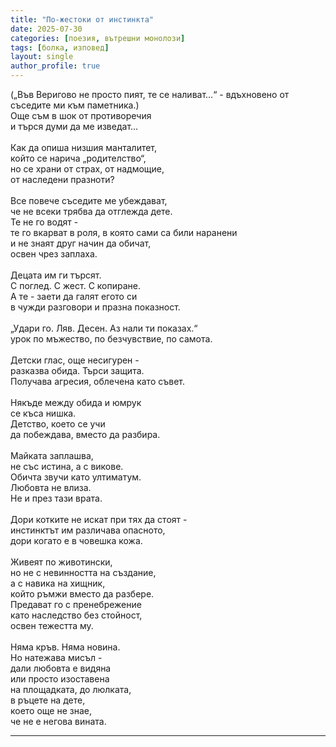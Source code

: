```yaml
---
title: "По-жестоки от инстинкта"
date: 2025-07-30
categories: [поезия, вътрешни монолози]
tags: [болка, изповед]
layout: single
author_profile: true
---
```


<div class="poem3">
(„Във Веригово не просто пият, те се наливат…“ - вдъхновено от съседите ми към паметника.)<br/>
Още съм в шок от противоречия<br/>
и търся думи да ме изведат...<br/>
<br/>
Как да опиша низшия манталитет,<br/>
който се нарича „родителство“,<br/>
но се храни от страх, от надмощие,<br/>
от наследени празноти?<br/>
<br/>
Все повече съседите ме убеждават,<br/>
че не всеки трябва да отглежда дете.<br/>
Те не го водят -<br/>
те го вкарват в роля, в която сами са били наранени<br/>
и не знаят друг начин да обичат,<br/>
освен чрез заплаха.<br/>
<br/>
Децата им ги търсят.<br/>
С поглед. С жест. С копиране.<br/>
А те - заети да галят егото си<br/>
в чужди разговори и празна показност.<br/>
<br/>
„Удари го. Ляв. Десен. Аз нали ти показах.“<br/>
урок по мъжество, по безчувствие, по самота.<br/>
<br/>
Детски глас, още несигурен -<br/>
разказва обида. Търси защита.<br/>
Получава агресия, облечена като съвет.<br/>
<br/>
Някъде между обида и юмрук<br/>
се къса нишка.<br/>
Детство, което се учи<br/>
да побеждава, вместо да разбира.<br/>
<br/>
Майката заплашва,<br/>
не със истина, а с викове.<br/>
Обичта звучи като ултиматум.<br/>
Любовта не влиза.<br/>
Не и през тази врата.<br/>
<br/>
Дори котките не искат при тях да стоят -<br/>
инстинктът им различава опасното,<br/>
дори когато е в човешка кожа.<br/>
<br/>
Живеят по животински,<br/>
но не с невинността на създание,<br/>
а с навика на хищник,<br/>
който ръмжи вместо да разбере.<br/>
Предават го с пренебрежение<br/>
като наследство без стойност,<br/>
освен тежестта му.<br/>
<br/>
Няма кръв. Няма новина.<br/>
Но натежава мисъл -<br/>
дали любовта е видяна<br/>
или просто изоставена<br/>
на площадката, до люлката,<br/>
в ръцете на дете,<br/>
което още не знае,<br/>
че не е негова вината. 
<hr/>
</div>